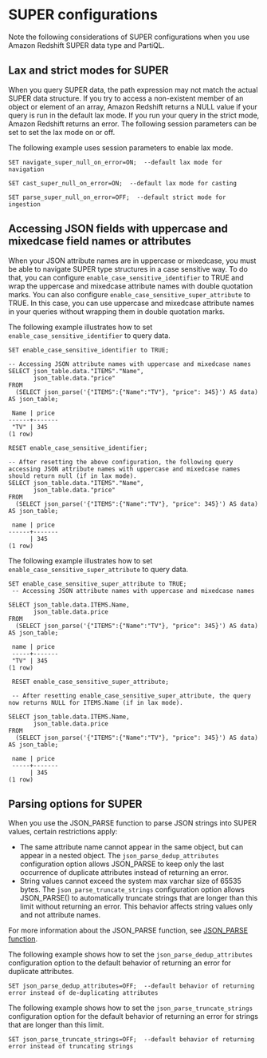 # SUPER configurations<a name="super-configurations"></a>

Note the following considerations of SUPER configurations when you use Amazon Redshift SUPER data type and PartiQL\.

## Lax and strict modes for SUPER<a name="lax-strict-modes"></a>

When you query SUPER data, the path expression may not match the actual SUPER data structure\. If you try to access a non\-existent member of an object or element of an array, Amazon Redshift returns a NULL value if your query is run in the default lax mode\. If you run your query in the strict mode, Amazon Redshift returns an error\. The following session parameters can be set to set the lax mode on or off\.

The following example uses session parameters to enable lax mode\.

```
SET navigate_super_null_on_error=ON;  --default lax mode for navigation

SET cast_super_null_on_error=ON;  --default lax mode for casting

SET parse_super_null_on_error=OFF;  --default strict mode for ingestion
```

## Accessing JSON fields with uppercase and mixedcase field names or attributes<a name="upper-mixed-case"></a>

When your JSON attribute names are in uppercase or mixedcase, you must be able to navigate SUPER type structures in a case sensitive way\. To do that, you can configure `enable_case_sensitive_identifier` to TRUE and wrap the uppercase and mixedcase attribute names with double quotation marks\. You can also configure `enable_case_sensitive_super_attribute` to TRUE\. In this case, you can use uppercase and mixedcase attribute names in your queries without wrapping them in double quotation marks\.

The following example illustrates how to set `enable_case_sensitive_identifier` to query data\.

```
SET enable_case_sensitive_identifier to TRUE;
 
-- Accessing JSON attribute names with uppercase and mixedcase names
SELECT json_table.data."ITEMS"."Name",
       json_table.data."price"
FROM
  (SELECT json_parse('{"ITEMS":{"Name":"TV"}, "price": 345}') AS data) AS json_table;

 Name | price
------+-------
 "TV" | 345
(1 row)
 
RESET enable_case_sensitive_identifier;
 
-- After resetting the above configuration, the following query accessing JSON attribute names with uppercase and mixedcase names should return null (if in lax mode).
SELECT json_table.data."ITEMS"."Name",
       json_table.data."price"
FROM
  (SELECT json_parse('{"ITEMS":{"Name":"TV"}, "price": 345}') AS data) AS json_table;

 name | price 
------+-------
      | 345
(1 row)
```

The following example illustrates how to set `enable_case_sensitive_super_attribute` to query data\.

```
SET enable_case_sensitive_super_attribute to TRUE;
 -- Accessing JSON attribute names with uppercase and mixedcase names
 
SELECT json_table.data.ITEMS.Name,
       json_table.data.price 
FROM
  (SELECT json_parse('{"ITEMS":{"Name":"TV"}, "price": 345}') AS data) AS json_table;

 name | price
 -----+-------
 "TV" | 345
(1 row)

 RESET enable_case_sensitive_super_attribute;
 
 -- After resetting enable_case_sensitive_super_attribute, the query now returns NULL for ITEMS.Name (if in lax mode).
 
SELECT json_table.data.ITEMS.Name,
       json_table.data.price 
FROM
  (SELECT json_parse('{"ITEMS":{"Name":"TV"}, "price": 345}') AS data) AS json_table;

 name | price
 -----+-------
      | 345
(1 row)
```

## Parsing options for SUPER<a name="parsing-options-super"></a>

When you use the JSON\_PARSE function to parse JSON strings into SUPER values, certain restrictions apply: 
+ The same attribute name cannot appear in the same object, but can appear in a nested object\. The `json_parse_dedup_attributes` configuration option allows JSON\_PARSE to keep only the last occurrence of duplicate attributes instead of returning an error\. 
+ String values cannot exceed the system max varchar size of 65535 bytes\. The `json_parse_truncate_strings` configuration option allows JSON\_PARSE\(\) to automatically truncate strings that are longer than this limit without returning an error\. This behavior affects string values only and not attribute names\.

For more information about the JSON\_PARSE function, see [JSON\_PARSE function](JSON_PARSE.md)\.

The following example shows how to set the `json_parse_dedup_attributes` configuration option to the default behavior of returning an error for duplicate attributes\.

```
SET json_parse_dedup_attributes=OFF;  --default behavior of returning error instead of de-duplicating attributes
```

The following example shows how to set the `json_parse_truncate_strings` configuration option for the default behavior of returning an error for strings that are longer than this limit\.

```
SET json_parse_truncate_strings=OFF;  --default behavior of returning error instead of truncating strings
```